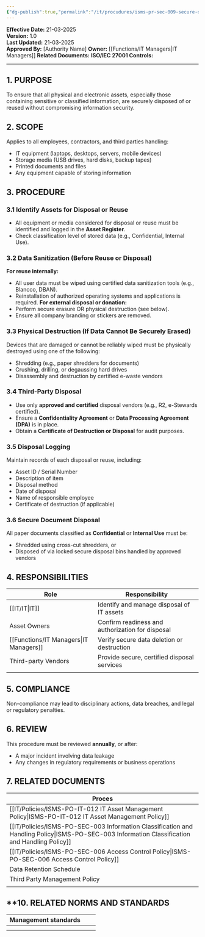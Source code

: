 ```yaml
---
{"dg-publish":true,"permalink":"/it/procudures/isms-pr-sec-009-secure-disposal-and-re-use-procedure/","tags":["procedure","disposal"],"noteIcon":"default"}
---
```


**Effective Date:** 21-03-2025  
**Version:** 1.0  
**Last Updated:** 21-03-2025  
**Approved By:** [Authority Name]
**Owner:** [[Functions/IT Managers\|IT Managers]]
**Related Documents:**
**ISO/IEC 27001 Controls:** 

---
## **1. PURPOSE**  

To ensure that all physical and electronic assets, especially those containing sensitive or classified information, are securely disposed of or reused without compromising information security.
## **2. SCOPE**
 Applies to all employees, contractors, and third parties handling:

- IT equipment (laptops, desktops, servers, mobile devices)
- Storage media (USB drives, hard disks, backup tapes)
- Printed documents and files
- Any equipment capable of storing information
## **3. PROCEDURE**
### 3.1 Identify Assets for Disposal or Reuse
 - All equipment or media considered for disposal or reuse must be identified and logged in the **Asset Register**.
- Check classification level of stored data (e.g., Confidential, Internal Use).
### 3.2 Data Sanitization (Before Reuse or Disposal)
**For reuse internally:**
- All user data must be wiped using certified data sanitization tools (e.g., Blancco, DBAN).
- Reinstallation of authorized operating systems and applications is required.
**For external disposal or donation:**
- Perform secure erasure OR physical destruction (see below).
- Ensure all company branding or stickers are removed.
### 3.3 Physical Destruction (If Data Cannot Be Securely Erased)
Devices that are damaged or cannot be reliably wiped must be physically destroyed using one of the following:

- Shredding (e.g., paper shredders for documents)
- Crushing, drilling, or degaussing hard drives
- Disassembly and destruction by certified e-waste vendors

### 3.4 Third-Party Disposal
- Use only **approved and certified** disposal vendors (e.g., R2, e-Stewards certified).
- Ensure a **Confidentiality Agreement** or **Data Processing Agreement (DPA)** is in place.
- Obtain a **Certificate of Destruction or Disposal** for audit purposes.

### 3.5 Disposal Logging
Maintain records of each disposal or reuse, including:

- Asset ID / Serial Number
- Description of item
- Disposal method
- Date of disposal
- Name of responsible employee
- Certificate of destruction (if applicable)
### 3.6 Secure Document Disposal 
All paper documents classified as **Confidential** or **Internal Use** must be:

- Shredded using cross-cut shredders, or
- Disposed of via locked secure disposal bins handled by approved vendors

## **4. RESPONSIBILITIES**

| **Role**            | **Responsibility**                               |
| ------------------- | ------------------------------------------------ |
| [[IT/IT\|IT]]              | Identify and manage disposal of IT assets        |
| Asset Owners        | Confirm readiness and authorization for disposal |
| [[Functions/IT Managers\|IT Managers]]      | Verify secure data deletion or destruction       |
| Third-party Vendors | Provide secure, certified disposal services      |
|                     |                                                  |

## **5. COMPLIANCE**  
Non-compliance may lead to disciplinary actions, data breaches, and legal or regulatory penalties.

## **6. REVIEW**  
This procedure must be reviewed **annually**, or after:
- A major incident involving data leakage
- Any changes in regulatory requirements or business operations

## 7. RELATED DOCUMENTS  

| Proces                                                             |
| ------------------------------------------------------------------ |
| [[IT/Policies/ISMS-PO-IT-012 IT Asset Management Policy\|ISMS-PO-IT-012 IT Asset Management Policy]]                      |
| [[IT/Policies/ISMS-PO-SEC-003 Information Classification and Handling Policy\|ISMS-PO-SEC-003 Information Classification and Handling Policy]] |
| [[IT/Policies/ISMS-PO-SEC-006 Access Control Policy\|ISMS-PO-SEC-006 Access Control Policy]]                          |
| Data Retention Schedule                                            |
| Third Party Management Policy                                      |
|                                                                    |

## **10. RELATED NORMS AND STANDARDS



| Management standards                                                |                                                 |                                                            |
| ------------------------------------------------------------------- | ----------------------------------------------- | ---------------------------------------------------------- |
|                                                                     |                                                 |                                                            |
|                                                                     |                                                 |                                                            |












